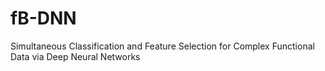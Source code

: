 # fB-DNN
Simultaneous Classification and Feature Selection for Complex Functional Data via Deep Neural Networks
